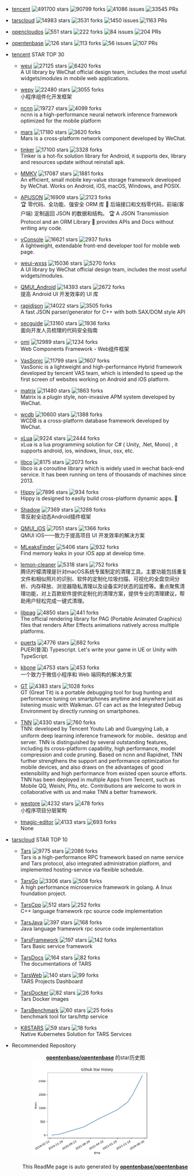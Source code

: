
+ [tencent](https://github.com/tencent)
![491700 stars](https://img.shields.io/badge/Stars-491700-green)
![90799 forks](https://img.shields.io/badge/Forks-90799-green)
![41086 issues](https://img.shields.io/badge/Issues-41086-green)
![33545 PRs](https://img.shields.io/badge/PRs-33545-green)

+ [tarscloud](https://github.com/tarscloud)
![14983 stars](https://img.shields.io/badge/Stars-14983-green)
![3531 forks](https://img.shields.io/badge/Forks-3531-green)
![1450 issues](https://img.shields.io/badge/Issues-1450-green)
![1163 PRs](https://img.shields.io/badge/PRs-1163-green)

+ [opencloudos](https://github.com/opencloudos)
![551 stars](https://img.shields.io/badge/Stars-551-green)
![222 forks](https://img.shields.io/badge/Forks-222-green)
![84 issues](https://img.shields.io/badge/Issues-84-green)
![204 PRs](https://img.shields.io/badge/PRs-204-green)

+ [opentenbase](https://github.com/opentenbase)
![126 stars](https://img.shields.io/badge/Stars-126-green)
![113 forks](https://img.shields.io/badge/Forks-113-green)
![56 issues](https://img.shields.io/badge/Issues-56-green)
![107 PRs](https://img.shields.io/badge/PRs-107-green)



+ [tencent](https://github.com/tencent) STAR TOP 30
    
    + [weui](https://github.com/tencent/weui) 
    ![27125 stars](https://img.shields.io/badge/Stars-27125-green)
    ![6420 forks](https://img.shields.io/badge/Forks-6420-green)  
    A UI library by WeChat official design team, includes the most useful widgets/modules in mobile web applications.
    
    + [wepy](https://github.com/tencent/wepy) 
    ![22480 stars](https://img.shields.io/badge/Stars-22480-green)
    ![3055 forks](https://img.shields.io/badge/Forks-3055-green)  
    小程序组件化开发框架
    
    + [ncnn](https://github.com/tencent/ncnn) 
    ![19727 stars](https://img.shields.io/badge/Stars-19727-green)
    ![4099 forks](https://img.shields.io/badge/Forks-4099-green)  
    ncnn is a high-performance neural network inference framework optimized for the mobile platform
    
    + [mars](https://github.com/tencent/mars) 
    ![17180 stars](https://img.shields.io/badge/Stars-17180-green)
    ![3620 forks](https://img.shields.io/badge/Forks-3620-green)  
    Mars is a cross-platform network component  developed by WeChat.
    
    + [tinker](https://github.com/tencent/tinker) 
    ![17100 stars](https://img.shields.io/badge/Stars-17100-green)
    ![3328 forks](https://img.shields.io/badge/Forks-3328-green)  
    Tinker is a hot-fix solution library for Android, it supports dex, library and resources update without reinstall apk.
    
    + [MMKV](https://github.com/tencent/MMKV) 
    ![17087 stars](https://img.shields.io/badge/Stars-17087-green)
    ![1881 forks](https://img.shields.io/badge/Forks-1881-green)  
    An efficient, small mobile key-value storage framework developed by WeChat. Works on Android, iOS, macOS, Windows, and POSIX.
    
    + [APIJSON](https://github.com/tencent/APIJSON) 
    ![16909 stars](https://img.shields.io/badge/Stars-16909-green)
    ![2123 forks](https://img.shields.io/badge/Forks-2123-green)  
    🏆 零代码、全功能、强安全 ORM 库 🚀 后端接口和文档零代码，前端(客户端) 定制返回 JSON 的数据和结构。 🏆 A JSON Transmission Protocol and an ORM Library 🚀  provides APIs and Docs without writing any code.
    
    + [vConsole](https://github.com/tencent/vConsole) 
    ![16621 stars](https://img.shields.io/badge/Stars-16621-green)
    ![2937 forks](https://img.shields.io/badge/Forks-2937-green)  
    A lightweight, extendable front-end developer tool for mobile web page.
    
    + [weui-wxss](https://github.com/tencent/weui-wxss) 
    ![15036 stars](https://img.shields.io/badge/Stars-15036-green)
    ![5270 forks](https://img.shields.io/badge/Forks-5270-green)  
    A UI library by WeChat official design team, includes the most useful widgets/modules.
    
    + [QMUI_Android](https://github.com/tencent/QMUI_Android) 
    ![14393 stars](https://img.shields.io/badge/Stars-14393-green)
    ![2672 forks](https://img.shields.io/badge/Forks-2672-green)  
    提高 Android UI 开发效率的 UI 库
    
    + [rapidjson](https://github.com/tencent/rapidjson) 
    ![14022 stars](https://img.shields.io/badge/Stars-14022-green)
    ![3505 forks](https://img.shields.io/badge/Forks-3505-green)  
    A fast JSON parser/generator for C++ with both SAX/DOM style API
    
    + [secguide](https://github.com/tencent/secguide) 
    ![13160 stars](https://img.shields.io/badge/Stars-13160-green)
    ![1936 forks](https://img.shields.io/badge/Forks-1936-green)  
    面向开发人员梳理的代码安全指南
    
    + [omi](https://github.com/tencent/omi) 
    ![12989 stars](https://img.shields.io/badge/Stars-12989-green)
    ![1234 forks](https://img.shields.io/badge/Forks-1234-green)  
    Web Components Framework - Web组件框架
    
    + [VasSonic](https://github.com/tencent/VasSonic) 
    ![11799 stars](https://img.shields.io/badge/Stars-11799-green)
    ![1607 forks](https://img.shields.io/badge/Forks-1607-green)  
    VasSonic is a lightweight and high-performance Hybrid framework developed by tencent VAS team, which is intended to speed up the first screen of websites working on Android and iOS platform. 
    
    + [matrix](https://github.com/tencent/matrix) 
    ![11480 stars](https://img.shields.io/badge/Stars-11480-green)
    ![1863 forks](https://img.shields.io/badge/Forks-1863-green)  
    Matrix is a plugin style, non-invasive APM system developed by WeChat.
    
    + [wcdb](https://github.com/tencent/wcdb) 
    ![10600 stars](https://img.shields.io/badge/Stars-10600-green)
    ![1388 forks](https://img.shields.io/badge/Forks-1388-green)  
    WCDB is a cross-platform database framework developed by WeChat.
    
    + [xLua](https://github.com/tencent/xLua) 
    ![9224 stars](https://img.shields.io/badge/Stars-9224-green)
    ![2444 forks](https://img.shields.io/badge/Forks-2444-green)  
    xLua is a lua programming solution for  C# ( Unity, .Net, Mono) , it supports android, ios, windows, linux, osx, etc.
    
    + [libco](https://github.com/tencent/libco) 
    ![8175 stars](https://img.shields.io/badge/Stars-8175-green)
    ![2073 forks](https://img.shields.io/badge/Forks-2073-green)  
    libco is a coroutine library which is widely used in wechat  back-end service. It has been running on tens of thousands of machines since 2013.
    
    + [Hippy](https://github.com/tencent/Hippy) 
    ![7896 stars](https://img.shields.io/badge/Stars-7896-green)
    ![934 forks](https://img.shields.io/badge/Forks-934-green)  
    Hippy is designed to easily build cross-platform dynamic apps. 👏
    
    + [Shadow](https://github.com/tencent/Shadow) 
    ![7369 stars](https://img.shields.io/badge/Stars-7369-green)
    ![1288 forks](https://img.shields.io/badge/Forks-1288-green)  
    零反射全动态Android插件框架
    
    + [QMUI_iOS](https://github.com/tencent/QMUI_iOS) 
    ![7051 stars](https://img.shields.io/badge/Stars-7051-green)
    ![1366 forks](https://img.shields.io/badge/Forks-1366-green)  
    QMUI iOS——致力于提高项目 UI 开发效率的解决方案
    
    + [MLeaksFinder](https://github.com/tencent/MLeaksFinder) 
    ![5406 stars](https://img.shields.io/badge/Stars-5406-green)
    ![932 forks](https://img.shields.io/badge/Forks-932-green)  
    Find memory leaks in your iOS app at develop time.
    
    + [lemon-cleaner](https://github.com/tencent/lemon-cleaner) 
    ![5318 stars](https://img.shields.io/badge/Stars-5318-green)
    ![752 forks](https://img.shields.io/badge/Forks-752-green)  
    腾讯柠檬清理是针对macOS系统专属制定的清理工具。主要功能包括重复文件和相似照片的识别、软件的定制化垃圾扫描、可视化的全盘空间分析、内存释放、浏览器隐私清理以及设备实时状态的监控等。重点聚焦清理功能，对上百款软件提供定制化的清理方案，提供专业的清理建议，帮助用户轻松完成一键式清理。
    
    + [libpag](https://github.com/tencent/libpag) 
    ![4850 stars](https://img.shields.io/badge/Stars-4850-green)
    ![441 forks](https://img.shields.io/badge/Forks-441-green)  
    The official rendering library for PAG (Portable Animated Graphics) files that renders After Effects animations natively across multiple platforms.
    
    + [puerts](https://github.com/tencent/puerts) 
    ![4776 stars](https://img.shields.io/badge/Stars-4776-green)
    ![682 forks](https://img.shields.io/badge/Forks-682-green)  
    PUER(普洱) Typescript. Let's write your game in UE or Unity with TypeScript.
    
    + [kbone](https://github.com/tencent/kbone) 
    ![4753 stars](https://img.shields.io/badge/Stars-4753-green)
    ![453 forks](https://img.shields.io/badge/Forks-453-green)  
    一个致力于微信小程序和 Web 端同构的解决方案
    
    + [GT](https://github.com/tencent/GT) 
    ![4383 stars](https://img.shields.io/badge/Stars-4383-green)
    ![1028 forks](https://img.shields.io/badge/Forks-1028-green)  
    GT (Great Tit) is a portable debugging tool for bug hunting and performance tuning on smartphones anytime and anywhere just as listening music with Walkman. GT can act as the Integrated Debug Environment by directly running on smartphones.
    
    + [TNN](https://github.com/tencent/TNN) 
    ![4330 stars](https://img.shields.io/badge/Stars-4330-green)
    ![760 forks](https://img.shields.io/badge/Forks-760-green)  
    TNN: developed by Tencent Youtu Lab and Guangying Lab, a uniform deep learning inference framework for mobile、desktop and server. TNN is distinguished by several outstanding features, including its cross-platform capability, high performance, model compression and code pruning. Based on ncnn and Rapidnet, TNN further strengthens the support and performance optimization for mobile devices, and also draws on the advantages of good extensibility and high performance from existed open source efforts. TNN has been deployed in multiple Apps from Tencent, such as Mobile QQ, Weishi, Pitu, etc. Contributions are welcome to work in collaborative with us and make TNN a better framework. 
    
    + [westore](https://github.com/tencent/westore) 
    ![4232 stars](https://img.shields.io/badge/Stars-4232-green)
    ![478 forks](https://img.shields.io/badge/Forks-478-green)  
    小程序项目分层架构
    
    + [tmagic-editor](https://github.com/tencent/tmagic-editor) 
    ![4133 stars](https://img.shields.io/badge/Stars-4133-green)
    ![693 forks](https://img.shields.io/badge/Forks-693-green)  
    None
    

+ [tarscloud](https://github.com/tarscloud) STAR TOP 10
    
    + [Tars](https://github.com/tarscloud/Tars) 
    ![9775 stars](https://img.shields.io/badge/Stars-9775-green)
    ![2086 forks](https://img.shields.io/badge/Forks-2086-green)  
    Tars is a high-performance RPC framework based on name service and Tars protocol, also integrated administration platform, and implemented hosting-service via flexible schedule.
    
    + [TarsGo](https://github.com/tarscloud/TarsGo) 
    ![3306 stars](https://img.shields.io/badge/Stars-3306-green)
    ![508 forks](https://img.shields.io/badge/Forks-508-green)  
    A  high performance microservice  framework  in golang. A linux foundation project.
    
    + [TarsCpp](https://github.com/tarscloud/TarsCpp) 
    ![512 stars](https://img.shields.io/badge/Stars-512-green)
    ![252 forks](https://img.shields.io/badge/Forks-252-green)  
    C++ language framework rpc source code implementation
    
    + [TarsJava](https://github.com/tarscloud/TarsJava) 
    ![397 stars](https://img.shields.io/badge/Stars-397-green)
    ![168 forks](https://img.shields.io/badge/Forks-168-green)  
    Java language framework rpc source code implementation
    
    + [TarsFramework](https://github.com/tarscloud/TarsFramework) 
    ![197 stars](https://img.shields.io/badge/Stars-197-green)
    ![142 forks](https://img.shields.io/badge/Forks-142-green)  
    Tars Basic service framework
    
    + [TarsDocs](https://github.com/tarscloud/TarsDocs) 
    ![164 stars](https://img.shields.io/badge/Stars-164-green)
    ![82 forks](https://img.shields.io/badge/Forks-82-green)  
    The documentations of TARS
    
    + [TarsWeb](https://github.com/tarscloud/TarsWeb) 
    ![140 stars](https://img.shields.io/badge/Stars-140-green)
    ![99 forks](https://img.shields.io/badge/Forks-99-green)  
    TARS Projects Dashboard
    
    + [TarsDocker](https://github.com/tarscloud/TarsDocker) 
    ![82 stars](https://img.shields.io/badge/Stars-82-green)
    ![26 forks](https://img.shields.io/badge/Forks-26-green)  
    Tars Docker  images
    
    + [TarsBenchmark](https://github.com/tarscloud/TarsBenchmark) 
    ![60 stars](https://img.shields.io/badge/Stars-60-green)
    ![25 forks](https://img.shields.io/badge/Forks-25-green)  
    benchmark tool for tars/http service
    
    + [K8STARS](https://github.com/tarscloud/K8STARS) 
    ![59 stars](https://img.shields.io/badge/Stars-59-green)
    ![18 forks](https://img.shields.io/badge/Forks-18-green)  
    Native Kubernetes  Solution for TARS Services
    


+ Recommended Repository  
<p align="center">
      <strong>
        <a href="https://github.com/opentenbase/opentenbase" target="_blank">opentenbase/opentenbase</a>
      </strong>  的star历史图
  <br>
  <img src="https://raw.githubusercontent.com/ButterAndButterfly/GithubTools/master/data/stars_history.jpg" width="350px"></img>    
</p>

<p align="right">
      This ReadMe page is auto generated by 
      <strong>
        <a href="https://github.com/opentenbase/opentenbase" target="_blank">opentenbase/opentenbase</a><br>
      </strong>   
</p>